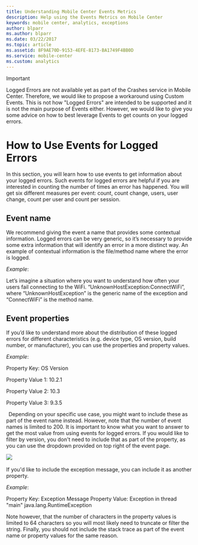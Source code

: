 ```yaml
---
title: Understanding Mobile Center Events Metrics
description: Help using the Events Metrics on Mobile Center
keywords: mobile center, analytics, exceptions
author: blparr
ms.author: blparr
ms.date: 03/22/2017
ms.topic: article
ms.assetid: 8F9AE70D-9153-4EFE-8173-BA1749F4BB0D
ms.service: mobile-center
ms.custom: analytics
---
```



> [!IMPORTANT]
> Logged Errors are not available yet as part of the Crashes service in Mobile Center. Therefore, we would like to propose a workaround using Custom Events. This is not how "Logged Errors" are intended to be supported and it is not the main purpose of Events either. However, we would like to give you some advice on how to best leverage Events to get counts on your logged errors.


# How to Use Events for Logged Errors  
In this section, you will learn how to use events to get information about your logged errors. Such events for logged errors are helpful if you are interested in counting the number of times an error has happened. You will get six different measures per event: count, count change, users, user change, count per user and count per session. 
 
## Event name
We recommend giving the event a name that provides some contextual information. Logged errors can be very generic, so it’s necessary to provide some extra information that will identify an error in a more distinct way. An example of contextual information is the file/method name where the error is logged. 

*Example*:

Let’s imagine a situation where you want to understand how often your users fail connecting to the WiFi. 
“UnknownHostException:ConnectWiFi”, where “UnknownHostException” is the generic name of the exception and “ConnectWiFi” is the method name. 
  
## Event properties
If you’d like to understand more about the distribution of these logged errors for different characteristics (e.g. device type, OS version, build number, or manufacturer), you can use the properties and property values. 

*Example*: 

Property Key: OS Version 

Property Value 1: 10.2.1 

Property Value 2: 10.3 

Property Value 3: 9.3.5 

  
Depending on your specific use case, you might want to include these as part of the event name instead. However, note that the number of event names is limited to 200. It is important to know what you want to answer to get the most value from using events for logged errors. 
If you would like to filter by version, you don't need to include that as part of the property, as you can use the dropdown provided on top right of the event page. 


![](~/analytics/images/version-filtering.PNG)
  

If you'd like to include the exception message, you can include it as another property. 

*Example*: 

Property Key: Exception Message 
Property Value: Exception in thread "main" java.lang.RuntimeException 
 
Note however, that the number of characters in the property values is limited to 64 characters so you will most likely need to truncate or filter the string. Finally, you should not include the stack trace as part of the event name or property values for the same reason. 
 